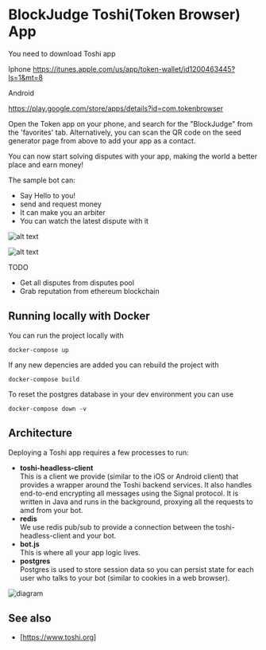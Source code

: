 # BlockJudge Toshi(Token Browser)  App

You need to download Toshi app

Iphone 
https://itunes.apple.com/us/app/token-wallet/id1200463445?ls=1&mt=8

Android 

https://play.google.com/store/apps/details?id=com.tokenbrowser

Open the Token app on your phone, and search for the "BlockJudge" from the 'favorites' tab. Alternatively, you can scan the QR code on the seed generator page from above to add your app as a contact.

You can now start solving disputes with your app, making the world a better place and earn money!

The sample bot can:

* Say Hello to you!
* send and request money
* It can make you an arbiter
* You can watch the latest dispute with it

![alt text](http://i.imgur.com/ikq3Vwi.jpg)


![alt text](http://i.imgur.com/BjB5fo8.jpg)

TODO

* Get all disputes from disputes pool
* Grab reputation from ethereum blockchain


## Running locally with Docker

You can run the project locally with

```
docker-compose up
```

If any new depencies are added you can rebuild the project with

```
docker-compose build
```

To reset the postgres database in your dev environment you can use

```
docker-compose down -v
```

## Architecture

Deploying a Toshi app requires a few processes to run:

* **toshi-headless-client**<br>
  This is a client we provide (similar to the iOS or Android client) that provides a wrapper around the Toshi backend services. It also handles end-to-end encrypting all messages using the Signal protocol. It is written in Java and runs in the background, proxying all the requests to amd from your bot.
* **redis**<br>
  We use redis pub/sub to provide a connection between the toshi-headless-client and your bot.
* **bot.js**<br>
  This is where all your app logic lives.
* **postgres**<br>
  Postgres is used to store session data so you can persist state for each user who talks to your bot (similar to cookies in a web browser).

![diagram](docs/images/app-architecture.png)

## See also

* [https://www.toshi.org]
